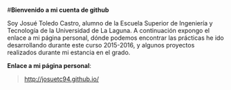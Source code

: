 #**Bienvenido a mi cuenta de github**

Soy Josué Toledo Castro, alumno de la Escuela Superior de Ingeniería y Tecnología de la Universidad de La Laguna. A continuación expongo el enlace a mi página personal, dónde podemos encontrar las prácticas he ido desarrollando durante este curso 2015-2016, y algunos proyectos realizados durante mi estancia en el grado.

**Enlace a mi página personal**:
>http://josuetc94.github.io/

